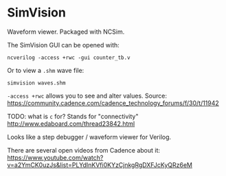 # SimVision

Waveform viewer. Packaged with NCSim.

The SimVision GUI can be opened with:

    ncverilog -access +rwc -gui counter_tb.v

Or to view a `.shm` wave file:

    simvision waves.shm

`-access +rwc` allows you to see and alter values. Source: <https://community.cadence.com/cadence_technology_forums/f/30/t/11942>

TODO: what is `c` for? Stands for "connectivity" <http://www.edaboard.com/thread23842.html>

Looks like a step debugger / waveform viewer for Verilog.

There are several open videos from Cadence about it: <https://www.youtube.com/watch?v=a2YmCK0uzJs&list=PLYdInKVfi0KYzCjnkgRgDXFJcKyQRz6eM>
